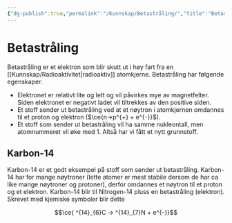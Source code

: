 ```yaml
---
{"dg-publish":true,"permalink":"/Kunnskap/Betastråling/","title":"Betastråling","tags":["naturfag","fysikk"]}
---
```



# Betastråling
Betastråling er et elektron som blir skutt ut i høy fart fra en [[Kunnskap/Radioaktivitet\|radioaktiv]] atomkjerne. Betastråling har følgende egenskaper:
- Elektronet er relativt lite og lett og vil påvirkes mye av magnetfelter. Siden elektronet er negativt ladet vil tiltrekkes av den positive siden.
- Et stoff sender ut betastråling ved at et nøytron i atomkjernen omdannes til et proton og elektron ($\ce{n->p^{+} + e^{-}}$). 
- Et stoff som sender ut betastråling vil ha samme nukleontall, men atomnummeret vil øke med 1. Altså har vi fått et nytt grunnstoff.

## Karbon-14
Karbon-14 er et godt eksempel på stoff som sender ut betastråling. Karbon-14 har for mange nøytroner (lette atomer er mest stabile dersom de har ca like mange nøytroner og protoner), derfor omdannes et nøytron til et proton og et elektron. Karbon-14 blir til Nitrogen-14 pluss en betastråling (elektron). Skrevet med kjemiske symboler blir dette

$$\ce{ ^{14}_{6}C -> ^{14}_{7}N + e^{-}}$$
